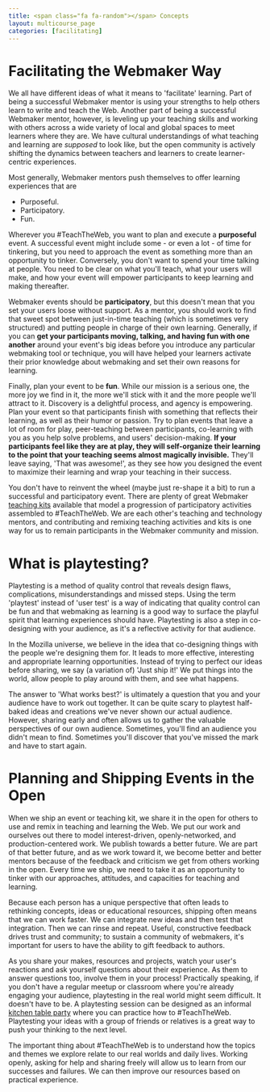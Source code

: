 ```yaml
---
title: <span class="fa fa-random"></span> Concepts
layout: multicourse_page
categories: [facilitating]
---
```


# Facilitating the Webmaker Way

We all have different ideas of what it means to 'facilitate' learning. Part of being a successful Webmaker mentor is using your strengths to help others learn to write and teach the Web. Another part of being a successful Webmaker mentor, however, is leveling up your teaching skills and working with others across a wide variety of local and global spaces to meet learners where they are. We have cultural understandings of what teaching and learning are <em>supposed</em> to look like, but the open community is actively shifting the dynamics between teachers and learners to create learner-centric experiences. 

Most generally, Webmaker mentors push themselves to offer learning experiences that are

* Purposeful.
* Participatory.
* Fun.

Wherever you #TeachTheWeb, you want to plan and execute a <strong>purposeful</strong> event. A successful event might include some - or even a lot - of time for tinkering, but you need to approach the event as something more than an opportunity to tinker. Conversely, you don't want to spend your time talking at people. You need to be clear on what you'll teach, what your users will make, and how your event will empower participants to keep learning and making thereafter.

Webmaker events should be <strong>participatory</strong>, but this doesn't mean that you set your users loose without support. As a mentor, you should work to find that sweet spot between just-in-time teaching (which is sometimes very structured) and putting people in charge of their own learning. Generally, if you can <strong>get your participants moving, talking, and having fun with one another</strong> around your event's big ideas before you introduce any particular webmaking tool or technique, you will have helped your learners activate their prior knowledge about webmaking and set their own reasons for learning.

Finally, plan your event to be <strong>fun</strong>. While our mission is a serious one, the more joy we find in it, the more we'll stick with it and the more people we'll attract to it. Discovery is a delightful process, and agency is empowering. Plan your event so that participants finish with something that reflects their learning, as well as their humor or passion. Try to plan events that leave a lot of room for play, peer-teaching between participants, co-learning with you as you help solve problems, and users' decision-making. <strong>If your participants feel like they are at play, they will self-organize their learning to the point that your teaching seems almost magically invisible.</strong> They'll leave saying, 'That was awesome!', as they see how you designed the event to maximize their learning and wrap your teaching in their success.

You don't have to reinvent the wheel (maybe just re-shape it a bit) to run a successful and participatory event. There are plenty of great Webmaker <a href="http://webmaker.org/teach">teaching kits</a> available that model a progression of participatory activities assembled to #TeachTheWeb. We are each other's teaching and technology mentors, and contributing and remixing teaching activities and kits is one way for us to remain participants in the Webmaker community and mission.

# What is playtesting?

Playtesting is a method of quality control that reveals design flaws, complications, misunderstandings and missed steps. Using the term 'playtest' instead of 'user test' is a way of indicating that quality control can be fun and that webmaking as learning is a good way to surface the playful spirit that learning experiences should have. Playtesting is also a step in co-designing with your audience, as it's a reflective activity for that audience.

In the Mozilla universe, we believe in the idea that co-designing things with the people we're designing them for. It leads to more effective, interesting and appropriate learning opportunities. Instead of trying to perfect our ideas before sharing, we say (a variation of) 'Just ship it!' We put things into the world, allow people to play around with them, and see what happens.

The answer to 'What works best?' is ultimately a question that you and your audience have to work out together. It can be quite scary to playtest half-baked ideas and creations we've never shown our actual audience. However, sharing early and often allows us to gather the valuable perspectives of our own audience. Sometimes, you'll find an audience you didn't mean to find. Sometimes you'll discover that you've missed the mark and have to start again.

# Planning and Shipping Events in the Open

When we ship an event or teaching kit, we share it in the open for others to use and remix in teaching and learning the Web. We put our work and ourselves out there to model interest-driven, openly-networked, and production-centered work. We publish towards a better future. We are part of that better future, and as we work toward it, we become better and better mentors because of the feedback and criticism we get from others working in the open. Every time we ship, we need to take it as an opportunity to tinker with our approaches, attitudes, and capacities for teaching and learning.

Because each person has a unique perspective that often leads to rethinking concepts, ideas or educational resources, shipping often means that we can work faster. We can integrate new ideas and then test that integration. Then we can rinse and repeat. Useful, constructive feedback drives trust and community; to sustain a community of webmakers, it's important for users to have the ability to gift feedback to authors.

As you share your makes, resources and projects, watch your user's reactions and ask yourself questions about their experience. As them to answer questions too, involve them in your process! Practically speaking, if you don't have a regular meetup or classroom where you're already engaging your audience, playtesting in the real world might seem difficult. It doesn't have to be. A playtesting session can be designed as an informal <a href="http://events.webmaker.org/event-guides">kitchen table party</a> where you can practice how to #TeachTheWeb. Playtesting your ideas with a group of friends or relatives is a great way to push your thinking to the next level.

The important thing about #TeachTheWeb is to understand how the topics and themes we explore relate to our real worlds and daily lives. Working openly, asking for help and sharing freely will allow us to learn from our successes and failures. We can then improve our resources based on practical experience.